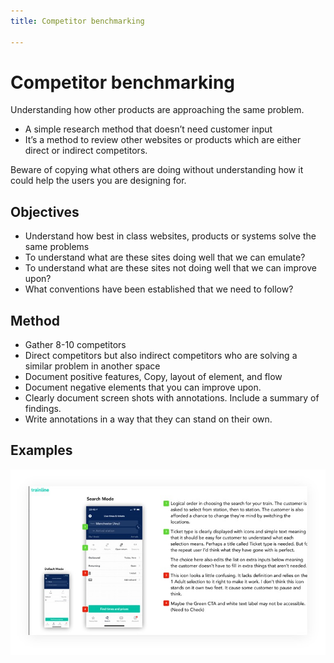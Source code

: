 ```yaml
---
title: Competitor benchmarking

---
```


# Competitor benchmarking

Understanding how other products are approaching the same problem.


* A simple research method that doesn’t need customer input
* It’s a method to review other websites or products which are either direct or indirect competitors.

Beware of copying what others are doing without understanding how it could help the users you are designing for. 

## Objectives

* Understand how best in class websites, products or systems solve the same problems
* To understand what are these sites doing well that we can emulate?
* To understand what are these sites not doing well that we can improve upon?
* What conventions have been established that we need to follow?

## Method

* Gather 8-10 competitors
* Direct competitors but also indirect competitors who are solving a similar problem in another space
* Document positive features, Copy, layout of element, and flow
* Document negative elements that you can improve upon.
* Clearly document screen shots with annotations. Include a summary of findings. 
* Write annotations in a way that they can stand on their own. 

## Examples

![Competitor benchmark](/images/competitor.jpg)